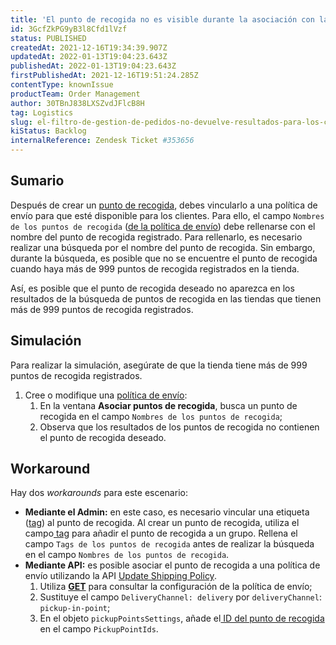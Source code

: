 ```yaml
---
title: '​​El punto de recogida no es visible durante la asociación con la política de envío'
id: 3GcfZkPG9yB3l8Cfd1lVzf
status: PUBLISHED
createdAt: 2021-12-16T19:34:39.907Z
updatedAt: 2022-01-13T19:04:23.643Z
publishedAt: 2022-01-13T19:04:23.643Z
firstPublishedAt: 2021-12-16T19:51:24.285Z
contentType: knownIssue
productTeam: Order Management
author: 30TBnJ838LXSZvdJFlcB8H
tag: Logistics
slug: el-filtro-de-gestion-de-pedidos-no-devuelve-resultados-para-los-criterios
kiStatus: Backlog
internalReference: Zendesk Ticket #353656
---
```


## Sumario

Después de crear un [punto de recogida](https://help.vtex.com/es/tutorial/configurar-puntos-de-recogida-pickup-points--2R5ClQiwe4KoSQgsuiOw4E), debes vincularlo a una política de envío para que esté disponible para los clientes. Para ello, el campo `Nombres de los puntos de recogida` ([de la política de envío](https://help.vtex.com/es/tutorial/politica-de-envio--tutorials_140)) debe rellenarse con el nombre del punto de recogida registrado. Para rellenarlo, es necesario realizar una búsqueda por el nombre del punto de recogida. Sin embargo, durante la búsqueda, es posible que no se encuentre el punto de recogida cuando haya más de 999 puntos de recogida registrados en la tienda.

Así, es posible que el punto de recogida deseado no aparezca en los resultados de la búsqueda de puntos de recogida en las tiendas que tienen más de 999 puntos de recogida registrados.


## Simulación

Para realizar la simulación, asegúrate de que la tienda tiene más de 999 puntos de recogida registrados.

1. Cree o modifique una [política de envío](https://help.vtex.com/es/tutorial/politica-de-envio--tutorials_140#cadastrar-uma-politica-de-envio):
    1. En la ventana **Asociar puntos de recogida**, busca un punto de recogida en el campo `Nombres de los puntos de recogida`;
    2. Observa que los resultados de los puntos de recogida no contienen el punto de recogida deseado.

## Workaround

<!-- Yay, no errors, warnings, or alerts! -->

Hay dos _workarounds_ para este escenario:

* **Mediante el Admin:** en este caso, es necesario vincular una etiqueta ([tag](https://help.vtex.com/es/tutorial/adding-pickup-points--2R5ClQiwe4KoSQgsuiOw4E#2-link-a-pickup-point-to-a-shipping-policy)) al punto de recogida. Al crear un punto de recogida, utiliza el campo[ tag](https://help.vtex.com/es/tutorial/adding-pickup-points--2R5ClQiwe4KoSQgsuiOw4E#2-link-a-pickup-point-to-a-shipping-policy) para añadir el punto de recogida a un grupo. Rellena el campo `Tags de los puntos de recogida` antes de realizar la búsqueda en el campo `Nombres de los puntos de recogida`.
* **Mediante API:** es posible asociar el punto de recogida a una política de envío utilizando la API [Update Shipping Policy](https://developers.vtex.com/vtex-rest-api/reference/shipping-policies#put_logistics-pvt-shipping-policies-id).
    1. Utiliza **[GET](https://developers.vtex.com/vtex-rest-api/reference/shipping-policies#get_logistics-pvt-shipping-policies-id)** para consultar la configuración de la política de envío;
    2. Sustituye el campo `DeliveryChannel: delivery` por `deliveryChannel`: `pickup-in-point`;
    3. En el objeto `pickupPointsSettings`, añade el[ ID del punto de recogida](https://developers.vtex.com/vtex-rest-api/reference/pickup-points-1) en el campo `PickupPointIds`.


